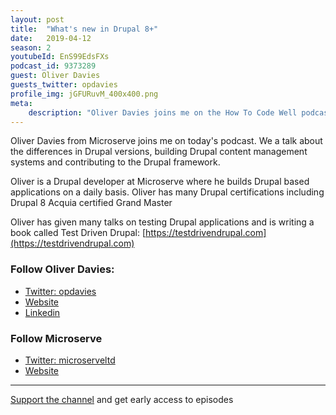 ```yaml
---
layout: post
title:  "What's new in Drupal 8+"
date:   2019-04-12
season: 2
youtubeId: EnS99EdsFXs
podcast_id: 9373289
guest: Oliver Davies
guests_twitter: opdavies
profile_img: jGFURuvM_400x400.png
meta:
    description: "Oliver Davies joins me on the How To Code Well podcast to discuss the Drupal PHP framework"
---
```


Oliver Davies from Microserve joins me on today's podcast. We a talk about the differences in Drupal versions, building Drupal content management systems and contributing to the Drupal framework.

Oliver is a Drupal developer at Microserve where he builds Drupal based applications on a daily basis. Oliver has many Drupal certifications including Drupal 8 Acquia certified Grand Master

Oliver has given many talks on testing Drupal applications and is writing a book called Test Driven Drupal:
[https://testdrivendrupal.com](https://testdrivendrupal.com)

### Follow Oliver Davies:
- [Twitter: opdavies](https://twitter.com/opdavies) 
- [Website](https://www.oliverdavies.uk)
- [Linkedin](https://www.linkedin.com/in/opdavies)

### Follow Microserve
- [Twitter: microserveltd](https://twitter.com/microserveltd) 
- [Website](https://microserve.io) 

-------------------------------

[Support the channel](https://www.patreon.com/howToCodeWell) and get early access to episodes
